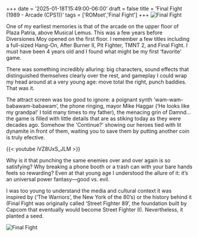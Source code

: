 +++
date = '2025-01-18T15:49:00-06:00'
draft = false
title = 'Final Fight (1989 - Arcade (CPS1))'
tags = ['ROMset','Final Fight']
+++
![Final Fight](/images/codywalk.gif)

One of my earliest memories is that of  the arcade on the upper floor of Plaza Patria, above Musical Lemus. This was a few years before Diversiones Moy opened on the first floor. I remember a few titles including a full-sized Hang-On, After Burner II, Pit Fighter,  TMNT 2, and Final Fight. I must have been 4 years old and I found what might be my first ‘favorite’ game. 

There was something incredibly alluring: big characters, sound effects that distinguished themselves clearly over the rest, and gameplay I could wrap my head around at a very young age: move total the right, punch baddies. That was it. 

The attract screen was too good to ignore: a poignant synth ‘wam-wam-babawam-babawam’, the phone ringing, mayor Mike Haggar (‘He looks like my grandpa!’ I told many times to my father), the menacing grin of Damnd… the game is filled with little details that are as stiking today as they were decades ago. Somehow the 'Continue?' showing our heroes tied with lit dynamite in front of them, waiting you to save them by putting another coin is truly efective.

{{< youtube iVZ8UxS_JLM >}}

Why is it that punching the same enemies over and over again is so satisfying? Why breaking a phone booth or a trash can with your bare hands feels so rewarding? Even at that young age I understood the allure of it: it’s an universal power fantasy—good vs. evil. 

I was too young to understand the media and cultural context it was inspired by (‘The Warriors’, the New York of the 80’s) or the history behind it (Final Fight was originally called ‘Street Fighter 89’, the foundation built by Capcom that eventually would become Street Fighter II). Nevertheless, it planted a seed. 

![Final Fight](/images/finalfight-2.png)